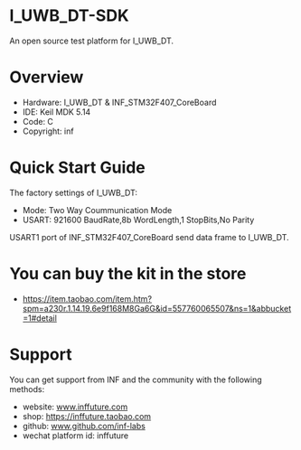 # I_UWB_DT-SDK
An open source test platform for I_UWB_DT.
# Overview
* Hardware: I_UWB_DT & INF_STM32F407_CoreBoard
* IDE: Keil MDK 5.14
* Code: C
* Copyright: inf

# Quick Start Guide
The factory settings of I_UWB_DT:
* Mode: Two Way Coummunication Mode
* USART: 921600 BaudRate,8b WordLength,1 StopBits,No Parity

USART1 port of INF_STM32F407_CoreBoard send data frame to I_UWB_DT.

# You can buy the kit in the store
* https://item.taobao.com/item.htm?spm=a230r.1.14.19.6e9f168M8Ga6G&id=557760065507&ns=1&abbucket=1#detail

# Support
You can get support from INF and the community with the following methods:
* website: www.inffuture.com
* shop: https://inffuture.taobao.com
* github: www.github.com/inf-labs
* wechat platform id: inffuture



